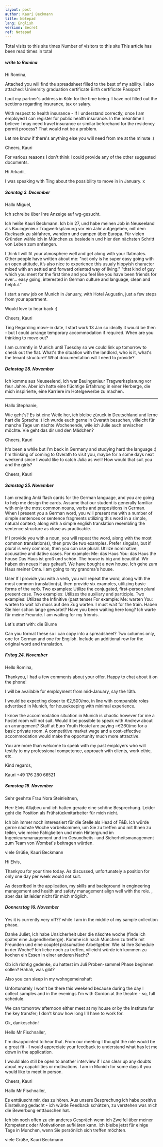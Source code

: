 ```yaml
---
layout: post
author: Kauri Beckmann
title: Notepad
lang: English
version: Secret
ref: Notepad
---
```


Total visits to this site <span id="busuanzi_value_site_pv"></span> times 
Number of visitors to this site<span id="busuanzi_value_site_uv"></span> 
This article has been read <span id="busuanzi_value_page_pv"></span> times in total 

##### write to Romina

Hi Romina,

Attached you will find the spreadsheet filled to the best of my ability.
I also attached:
University graduation certificate
Birth certificate
Passport

I put my partner's address in Köln for the time being. I have not filled out the sections regarding insurance, tax or salary.

With respect to health insurance - 
If I understand correctly, once I am employed I can register for public health insurance. In the meantime I believe I may need travel insurance or similar beforehand for the residency permit process? That would not be a problem.

Let me know if there's anything else you will need from me at the minute :)

Cheers,
Kauri

For various reasons I don't think I could provide any of the other suggested documents.


Hi Arkadii,

I was speaking with Ting about the possibility to move in in January.
x


##### Sonntag 3. December

Hallo Miguel,

Ich schreibe über Ihre Anzeige auf wg-gesucht.

Ich heiße Kauri Beckmann. Ich bin 27, und habe meinen Job in Neuseeland als Bauingenieur Tragwerksplanung vor ein Jahr aufgegeben, mit dem Rucksack zu skifahren, wandern und campen über Europa. Für vielen Gründen wähle ich in München zu besiedeln und hier den nächsten Schritt von Leben zum anfangen.

I think I will fit your atmosphere well and get along with your flatmates. Other people have written about me:
"not only is he super easy going with an open attitude, it’s also nice to experience this usualy hippyish character mixed with an settled and forward oriented way of living."
"that kind of guy which you meet for the first time and you feel like you have been friends for ever... easy going, interested in German culture and language, clean and helpful."

I start a new job on Munich in January, with Hotel Augustin, just a few steps from your apartment.

Would love to hear back :)

Cheers,
Kauri

Ting
Regarding move-in date, I start work 13 Jan so ideally it would be then - but I could arrange temporary accommodation if required. When are you thinking to move out? 

I am currently in Munich until Tuesday so we could link up tomorrow to check out the flat.
What's the situation with the landlord, who is it, what's the tenant structure?
What documentation will I need to provide?


##### Deinstag 28. November

Ich komme aus Neuseelend, ich war Bauingenieur Tragwerksplanung vor feur Jahre.
Aber ich hatte eine flüchtige Erfahrung in einer Herberge, die mich inspirierte, eine Karriere im Hotelgewerbe zu machen.

__________________

Hallo Stephanie,

Wie geht's? Es ist eine Weile her, ich bleibe züruck in Deutschland und lerne hart die Sprache :)
Ich wurde euch gerne in Overath besuchen, villeicht für manche Tage um nächte Wochenende, wile ich Julie auch erwischen möchte. Vie geht das dir und den Mädchen?

Cheers,
Kauri

It's been a while but I'm back in Germany and studying hard the language :) I'm thinking of coming to Overath to visit you, maybe for a some days next weekend since I would like to catch Julia as well! How would that suit you and the girls?



Cheers,
Kauri

##### Samstag 25. November

I am creating Anki flash cards for the German language, and you are going to help me design the cards. Assume that our student is generally familiar with only the most common nouns, verbs and prepositions in German. When I present you a German word, you will present me with a number of simple sentences or sentence fragments utilizing this word in a simple, natural context; along with a simple english translation resembling the sentence structure as close as practicable.

If I provide you with a noun, you will repeat the word, along with the most common translation(s), then provide two examples. Prefer singular, but if plural is very common, then you can use plural. Utilize nominative, accusative and dative cases. For example: 
Me: das Haus
You: das Haus
the house
Das Haus ist groß und schön.
The house is big and beautiful.
Wir haben ein neues Haus gekauft.
We have bought a new house.
Ich gehe zum Haus meiner Oma.
I am going to my grandma's house.

User
If I provide you with a verb, you will repeat the word, along with the most common translation(s), then provide six examples, utilizing basic forms of the verb.
Two examples: Utilize the conjugated, first-person plural present case.
Two examples: Utilizes the auxiliary and participle.
Two examples: Utilizes the Infinitive (past tense)
For example:
Me: warten
You: warten
to wait
Ich muss auf den Zug warten.
I must wait for the train.
Haben Sie hier schon lange gewartet?
Have you been waiting here long?
Ich warte für meine Freunde.
I am waiting for my friends.

Let's start with:
die Blume

Can you format these so i can copy into a spreadsheet? Two columns only, one for German and one for English. Include an additional row for the original word and translation.





##### Fritag 24. November

Hello Romina,

Thankyou, I had a few comments about your offer. Happy to chat about it on the phone!

I will be available for employment from mid-January, say the 13th.

I would be expecting closer to €2,500/mo, in line with comparable roles advertised in Munich, for housekeeping with minimal experience.

I know the accommodation situation in Munich is chaotic however for me a hostel room will not suit. Would it be possible to speak with Andrew about an arrangement? Staff at Euro Youth Hostel are paying ~€260/mo for a basic private room. A competitive market wage and a cost-effective accommodation would make the opportunity much more attractive.

You are more than welcome to speak with my past employers who will testify to my professional competence, approach with clients, work ethic, etc.

Kind regards,

Kauri
+49 176 280 66521

##### Samstag 18. November

Sehr geehrte Frau Nora Steinleitnen,

Herr Elvis Allajbeu und ich hatten gerade eine schöne Besprechung. Leider geht die Position als Frühstückmitarbeiter für mich nicht.

Ich bin immer noch interessiert für die Stelle als Head of F&B. Ich würde gerne nächste Woche vorbeikommen, um Sie zu treffen und mit Ihnen zu teilen, wie meine Fähigkeiten und mein Hintergrund im Ingenieursmanagement und im Gesundheits- und Sicherheitsmanagement zum Team von Wombat's beitragen würden.

viele Grüße,
Kauri Beckmann

Hi Elvis,

Thankyou for your time today. As discussed, unfortunately a position for only one day per week would not suit. 

As described in the application, my skills and background in engineering management and health and safety management align well with the role.
, aber das ist leider nicht für mich möglich. 

##### Donnerstag 16. November

Yes it is currently very off?? while I am in the middle of my sample collection phase.

Danke Juliet, Ich habe Unsicherheit uber die näschte woche (finde ich später eine Jugendherberge). Komme ich nach München zu treffe mit Freunden und eine coupfel präsumative Arbeitgeber. Wie ist ihre Schedule in der Woche? Ich liebe noch zu treffen, villeicht würde ich kommen zu kochen ein Essen in einer anderen Nacht?

Ob ich richtig gedenke, du hattest im Juli Proben-sammel Phase beginnen sollen? Hahah, was gibt?


Also you can sleep in my wohngemeinshaft

Unfortunately I won't be there this weekend because during the day I collect samples and in the evenings I'm with Gordon at the theatre - so, full schedule.

We can tomorrow afternoon either meet at my house or by the Institute fur the key transfer; I don't know how long I'll have to work for.

Ok, dankeschön! 


Hello Mr Fischnaller,

I'm disappointed to hear that. From our meeting I thought the role would be a great fit - I would appreciate your feedback to understand what has let me down in the application.

I would also still be open to another interview if I can clear up any doubts about my capabilities or motivations. I am in Munich for some days if you would like to meet in person.

Cheers,
Kauri


Hallo Mr Fischnaller,

Es enttäuscht mir, das zu hören. Aus unsere Besprechung ich habe positive Einstellung gedacht - ich würde Feedback schätzen, zu verstehen was mich die Bewerbung enttäuschen hat.

Ich bin noch offen zu ein anderes Gespräch wenn ich Zweifel über meiner Kompetenz oder Motivationen aufklären kann. Ich bleibe jetzt für einige Tage in Munchen, wenn Sie persönlich sich treffen möchten.

viele Grüße,
Kauri Beckmann

